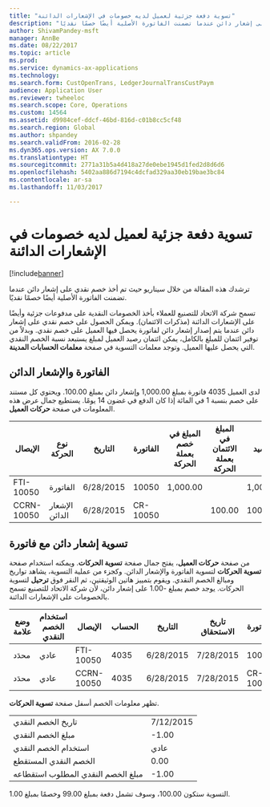 ```yaml
---
title: "تسوية دفعة جزئية لعميل لديه خصومات في الإشعارات الدائنة"
description: "ترشدك هذه المقالة من خلال سيناريو حيث تم أخذ خصم نقدي على إشعار دائن عندما تضمنت الفاتورة الأصلية أيضًا خصمًا نقديًا."
author: ShivamPandey-msft
manager: AnnBe
ms.date: 08/22/2017
ms.topic: article
ms.prod: 
ms.service: dynamics-ax-applications
ms.technology: 
ms.search.form: CustOpenTrans, LedgerJournalTransCustPaym
audience: Application User
ms.reviewer: twheeloc
ms.search.scope: Core, Operations
ms.custom: 14564
ms.assetid: d9984cef-ddcf-46bd-816d-c01b8cc5cf48
ms.search.region: Global
ms.author: shpandey
ms.search.validFrom: 2016-02-28
ms.dyn365.ops.version: AX 7.0.0
ms.translationtype: HT
ms.sourcegitcommit: 2771a31b5a4d418a27de0ebe1945d1fed2d8d6d6
ms.openlocfilehash: 5402aa886d7194c4dcfad329aa30eb19bae3bc84
ms.contentlocale: ar-sa
ms.lasthandoff: 11/03/2017

---
```


# <a name="settle-a-partial-customer-payment-that-has-discounts-on-credit-notes"></a>تسوية دفعة جزئية لعميل لديه خصومات في الإشعارات الدائنة

[!include[banner](../includes/banner.md)]


ترشدك هذه المقالة من خلال سيناريو حيث تم أخذ خصم نقدي على إشعار دائن عندما تضمنت الفاتورة الأصلية أيضًا خصمًا نقديًا. 

تسمح شركة الاتحاد للتصنيع للعملاء بأخذ الخصومات النقدية على مدفوعات جزئية وأيضًا على الإشعارات الدائنة (مذكرات الائتمان). ويمكن الحصول على خصم نقدي على إشعار دائن عندما يتم إصدار إشعار دائن لفاتورة يحصل فيها العميل على خصم نقدي. وبدلاً من توفير ائتمان للمبلغ بالكامل، يمكن ائتمان رصيد العميل لمبلغ يستبعد نسبة الخصم النقدي التي يحصل عليها العميل. وتوجد معلمات التسوية في صفحة **معلمات الحسابات المدينة**.

## <a name="invoice-and-credit-note"></a>الفاتورة والإشعار الدائن
لدى العميل 4035 فاتورة بمبلغ 1,000.00 وإشعار دائن بمبلغ 100.00. ويحتوي كل مستند على خصم بنسبة 1 في المائة إذا كان الدفع في غضون 14 يومًا. يستطيع جمال عرض هذه المعلومات في صفحة **حركات العميل**.

| الإيصال    | نوع الحركة | التاريخ      | الفاتورة  | المبلغ في خصم بعملة الحركة | المبلغ في الائتمان بعملة الحركة | الرصيد  | عملة |
|------------|------------------|-----------|----------|--------------------------------------|---------------------------------------|----------|----------|
| FTI-10050  | الفاتورة          | 6/28/2015 | 10050    | 1,000.00                             |                                       | 1,000.00 | دولار أمريكي      |
| CCRN-10050 | الإشعار الدائن      | 6/28/2015 | CR-10050 |                                      | 100.00                                | 100.00-  | دولار أمريكي      |

## <a name="settle-a-credit-note-with-an-invoice"></a>تسوية إشعار دائن مع فاتورة
من صفحة **حركات العميل**، يفتح جمال صفحة **تسوية الحركات**. ويمكنه استخدام صفحة **تسوية الحركات** لتسوية الفاتورة والإشعار الدائن. وكجزء من عملية التسوية، يشاهد تواريخ ومبالغ الخصم النقدي. ويقوم بتمييز هاتين الوثيقتين، ثم النقر فوق **ترحيل** لتسوية الحركات. يوجد خصم بمبلغ -1.00 على إشعار دائن، لأن شركة الاتحاد للتصنيع تسمح بالخصومات على الإشعارات الدائنة.

| وضع علامة     | استخدام الخصم النقدي | الإيصال    | الحساب | التاريخ      | تاريخ الاستحقاق  | الفاتورة  | المبلغ بعملة الحركة | عملة | المبلغ المراد تسويته |
|----------|-------------------|------------|---------|-----------|-----------|----------|--------------------------------|----------|------------------|
| محدَد | عادي            | FTI-10050  | 4035    | 6/28/2015 | 7/28/2015 | 10050    | 1,000.00                       | دولار أمريكي      | 990.00           |
| محدَد | عادي            | CCRN-10050 | 4035    | 6/28/2015 | 7/28/2015 | CR-10050 | 100.00-                        | دولار أمريكي      | -99.00           |

تظهر معلومات الخصم أسفل صفحة **تسوية الحركات**.

|                              |           |
|------------------------------|-----------|
| تاريخ الخصم النقدي           | 7/12/2015 |
| مبلغ الخصم النقدي         | -1.00     |
| استخدام الخصم النقدي            | عادي    |
| الخصم النقدي المستقطع          | 0.00      |
| مبلغ الخصم النقدي المطلوب استقطاعه | -1.00     |

التسوية ستكون 100.00، وسوف تشمل دفعة بمبلغ 99.00 وخصمًا بمبلغ 1.00.




